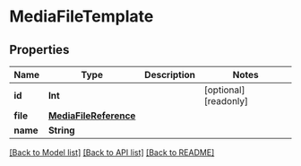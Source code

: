# MediaFileTemplate

## Properties

Name | Type | Description | Notes
------------ | ------------- | ------------- | -------------
**id** | **Int** |  | [optional] [readonly] 
**file** | [**MediaFileReference**](MediaFileReference.md) |  | 
**name** | **String** |  | 

[[Back to Model list]](../README.md#documentation-for-models) [[Back to API list]](../README.md#documentation-for-api-endpoints) [[Back to README]](../README.md)


